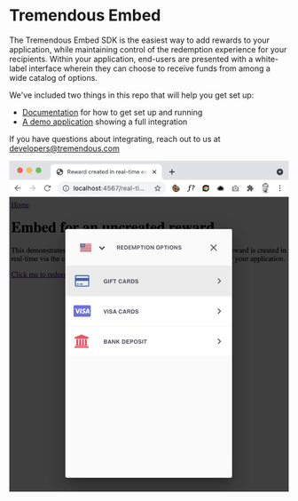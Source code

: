 # Tremendous Embed

The Tremendous Embed SDK is the easiest way to add rewards to your application, while maintaining control of the redemption experience for your recipients. Within your application, end-users are presented with a white-label interface wherein they can choose to receive funds from among a wide catalog of options.

We've included two things in this repo that will help you get set up:

* [Documentation](docs/documentation.md) for how to get set up and running
* [A demo application](docs/demo.md) showing a full integration

If you have questions about integrating, reach out to us at developers@tremendous.com

![Embed Demo](/images/example.png)
